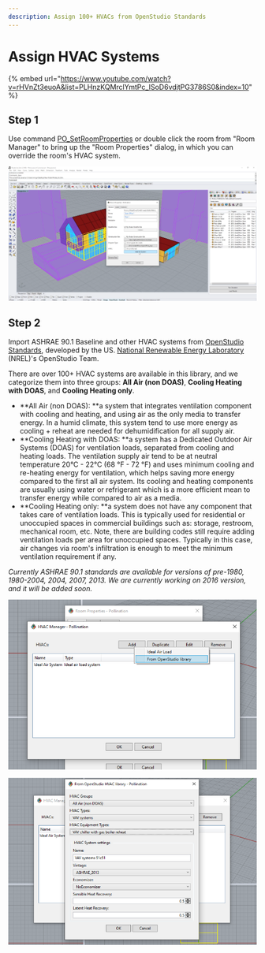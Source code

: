 ```yaml
---
description: Assign 100+ HVACs from OpenStudio Standards
---
```


# Assign HVAC Systems

{% embed url="https://www.youtube.com/watch?v=rHVnZt3euoA&list=PLHnzKQMrclYmtPc_ISoD6vdjtPG3786S0&index=10" %}

## **Step 1**

Use command [PO\_SetRoomProperties](../pollination-commands-for-rhino/po\_setroomproperties.md) or double click the room from "Room Manager" to bring up the "Room Properties" dialog, in which you can override the room's HVAC system.

![Override room's HVAC from Room Properties dialog](<../../.gitbook/assets/image (101).png>)

## Step 2

Import ASHRAE 90.1 Baseline and other HVAC systems from [OpenStudio Standards](https://github.com/NREL/openstudio-standards/), developed by the US. [National Renewable Energy Laboratory](https://www.nrel.gov) (NREL)'s OpenStudio Team.&#x20;

There are over 100+ HVAC systems are available in this library, and we categorize them into three groups: **All Air (non DOAS)**,  **Cooling Heating with DOAS**, and **Cooling Heating only**.

* **All Air (non DOAS): **a system that integrates ventilation component with cooling and heating, and using air as the only media to transfer energy. In a humid climate, this system tend to use more energy as cooling + reheat are needed for dehumidification for all supply air.
* **Cooling Heating with DOAS: **a system has a Dedicated Outdoor Air Systems (DOAS) for ventilation loads, separated from cooling and heating loads. The ventilation supply air tend to be at neutral temperature 20°C - 22°C (68 °F - 72 °F) and uses minimum cooling and re-heating energy for ventilation, which helps saving more energy compared to the first all air system. Its cooling and heating components are usually using water or refrigerant which is a more efficient mean to transfer energy while compared to air as a media. &#x20;
* **Cooling Heating only: **a system does not have any component that takes care of ventilation loads. This is typically used for residential or unoccupied spaces in commercial buildings such as: storage, restroom, mechanical room, etc. Note, there are building codes still require adding ventilation loads per area for unoccupied spaces. Typically in this case, air changes via room's infiltration is enough to meet the minimum ventilation requirement if any.&#x20;

_Currently ASHRAE  90.1 standards are available for versions of pre-1980, 1980-2004, 2004, 2007, 2013. We are currently working on 2016 version, and it will be added soon._

![Import HVAC systems from OpenStudio Standards library](<../../.gitbook/assets/image (92).png>)

![Configurate a custom HVAC system from a template  ](<../../.gitbook/assets/image (79).png>)
